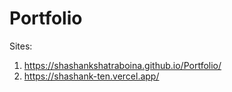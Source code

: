 # Portfolio 
Sites:
1. https://shashankshatraboina.github.io/Portfolio/
2. https://shashank-ten.vercel.app/
